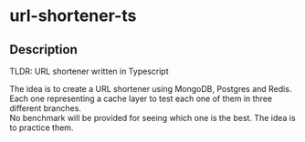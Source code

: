 # url-shortener-ts

## Description

TLDR: URL shortener written in Typescript

The idea is to create a URL shortener using MongoDB, Postgres and Redis.  
Each one representing a cache layer to test each one of them in three different branches.  
No benchmark will be provided for seeing which one is the best. The idea is to practice them.  
